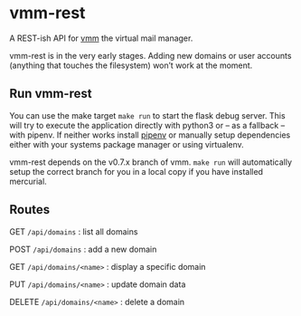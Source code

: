 # vmm-rest

A REST-ish API for [vmm](http://vmm.localdomain.org/) the virtual mail manager.

vmm-rest is in the very early stages. Adding new domains or user accounts (anything that touches the filesystem) won’t work at the moment.

## Run vmm-rest

You can use the make target `make run` to start the flask debug server. This will try to execute
the application directly with python3 or – as a fallback – with pipenv. If neither works
install [pipenv](https://github.com/pypa/pipenv) or manually setup dependencies either with
your systems package manager or using virtualenv.

vmm-rest depends on the v0.7.x branch of vmm. `make run` will automatically setup the
correct branch for you in a local copy if you have installed mercurial.


## Routes

GET    `/api/domains`
  : list all domains
  
POST   `/api/domains`
  : add a new domain
  
GET    `/api/domains/<name>`
  : display a specific domain

PUT    `/api/domains/<name>`
  : update domain data
  
DELETE `/api/domains/<name>`
  : delete a domain
